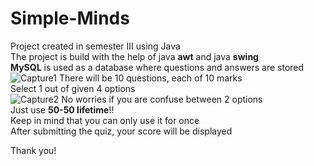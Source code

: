 # Simple-Minds
Project created in semester III using Java <br />
The project is build with the help of java **awt** and java **swing** <br />
**MySQL** is used as a database where questions and answers are stored <br />
![Capture1](https://github.com/TejasPatne/Simple-Minds/assets/107361404/fa8ad9d3-c7bc-4234-86eb-188e61e547ff) 
There will be 10 questions, each of 10 marks <br />
Select 1 out of given 4 options <br />
![Capture2](https://github.com/TejasPatne/Simple-Minds/assets/107361404/f8415523-3d3a-43f3-a03d-d6454e0147d1) 
No worries if you are confuse between 2 options  <br />
Just use  **50-50 lifetime**!! <br />
Keep in mind that you can only use it for once <br />
After submitting the quiz, your score will be displayed <br /> 

Thank you!
